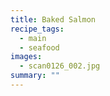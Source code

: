 ```yaml
---
title: Baked Salmon
recipe_tags:
  - main
  - seafood
images:
  - scan0126_002.jpg
summary: ""
---
```

